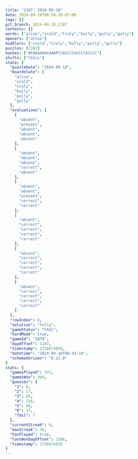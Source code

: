 ```yaml
---
title: "1187: 2024-09-18"
date: 2024-09-18T08:54:18-07:00
tags: []
git_branch: 2024-09-18_1187
contests: []
words: ["alive","scold","truly","bully","pully","gully"]
openers: ["alive"]
middlers: ["scold","truly","bully","pully","gully"]
puzzles: [1187]
hashes: ["APAAAAAACAAAPCCACCCCACCCCACCCC"]
shifts: ["lbtui"]
state: {
  "puzzleDate": "2024-09-18",
  "boardState": [
    "alive",
    "scold",
    "truly",
    "bully",
    "pully",
    "gully"
  ],
  "evaluations": [
    [
      "absent",
      "present",
      "absent",
      "absent",
      "absent"
    ],
    [
      "absent",
      "absent",
      "absent",
      "correct",
      "absent"
    ],
    [
      "absent",
      "absent",
      "present",
      "correct",
      "correct"
    ],
    [
      "absent",
      "correct",
      "correct",
      "correct",
      "correct"
    ],
    [
      "absent",
      "correct",
      "correct",
      "correct",
      "correct"
    ],
    [
      "absent",
      "correct",
      "correct",
      "correct",
      "correct"
    ]
  ],
  "rowIndex": 6,
  "solution": "fully",
  "gameStatus": "FAIL",
  "hardMode": true,
  "gameId": "2079",
  "dayOffset": 1187,
  "timestamp": 1726674858,
  "datetime": "2024-09-18T08:54:18",
  "schemaVersion": "0.22.0"
}
stats: {
  "gamesPlayed": 371,
  "gamesWon": 364,
  "guesses": {
    "1": 0,
    "2": 17,
    "3": 85,
    "4": 156,
    "5": 69,
    "6": 37,
    "fail": 7
  },
  "currentStreak": 0,
  "maxStreak": 36,
  "hasPlayed": true,
  "lastWonDayOffset": 1186,
  "timestamp": 1726674858
}
---
```

<!-- more -->
